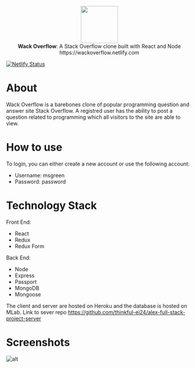 <p align='center'>
  <img src="https://user-images.githubusercontent.com/34469795/52679918-e971f100-2ef3-11e9-997b-69423c6f9cce.png" height="100" />
  <br/>
  <span><b>Wack Overflow</b></span>: A Stack Overflow clone built with React and Node
  <br/>
  <a>https://wackoverflow.netlify.com</a>

[![Netlify Status](https://api.netlify.com/api/v1/badges/a12742ad-cae6-49e7-811d-44eb13de8b1c/deploy-status)](https://app.netlify.com/sites/wackoverflow/deploys)
</p>







# About

Wack Overflow is a barebones clone of popular programming question and answer site Stack Overflow. A registred user has the ability to post a question related to programming which all visitors to the site are able to view.

# How to use

To login, you can either create a new account or use the following account:

- Username: msgreen
- Password: password

# Technology Stack

Front End:

- React
- Redux
- Redux Form

Back End:

- Node
- Express
- Passport
- MongoDB
- Mongoose

The client and server are hosted on Heroku and the database is hosted on MLab.
Link to sever repo https://github.com/thinkful-ei24/alex-full-stack-project-server

# Screenshots

![alt](https://raw.githubusercontent.com/thinkful-ei24/alex-full-stack-project-client/master/screenshots/1.png)
